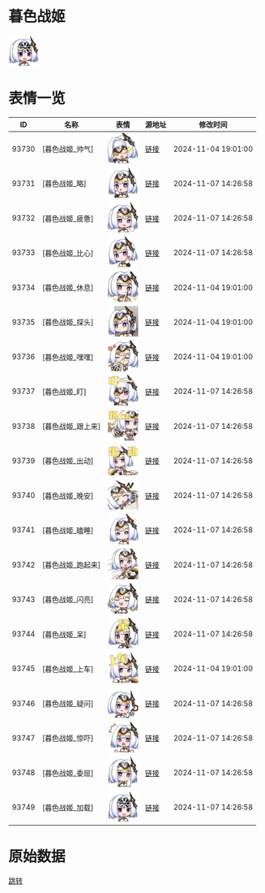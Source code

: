 # 暮色战姬

<img src="./cover.png" height="60" alt="cover" />

# 表情一览

|ID|名称|表情|源地址|修改时间|
|----|----|----|----|----|
|93730|[暮色战姬_帅气]|<img src="./pic/093730_%5B暮色战姬_帅气%5D.png" height="60" alt="帅气"/>|[链接](https://i0.hdslb.com/bfs/emote/47c0c9c0af362a2f10e77b375345629a8d34e646.png)|2024-11-04 19:01:00|
|93731|[暮色战姬_略]|<img src="./pic/093731_%5B暮色战姬_略%5D.png" height="60" alt="略"/>|[链接](https://i0.hdslb.com/bfs/emote/afe66abd824566d42f30df10960c4f8d99a273e7.png)|2024-11-07 14:26:58|
|93732|[暮色战姬_疲惫]|<img src="./pic/093732_%5B暮色战姬_疲惫%5D.png" height="60" alt="疲惫"/>|[链接](https://i0.hdslb.com/bfs/emote/f345d41102153bb6ca24e05dc03357f00e3d1604.png)|2024-11-07 14:26:58|
|93733|[暮色战姬_比心]|<img src="./pic/093733_%5B暮色战姬_比心%5D.png" height="60" alt="比心"/>|[链接](https://i0.hdslb.com/bfs/emote/32010487106cb3febb9ba284f1d88cc58939c302.png)|2024-11-07 14:26:58|
|93734|[暮色战姬_休息]|<img src="./pic/093734_%5B暮色战姬_休息%5D.png" height="60" alt="休息"/>|[链接](https://i0.hdslb.com/bfs/emote/d5190f19a8a9b690760be95de979c5e2eea8402c.png)|2024-11-04 19:01:00|
|93735|[暮色战姬_探头]|<img src="./pic/093735_%5B暮色战姬_探头%5D.png" height="60" alt="探头"/>|[链接](https://i0.hdslb.com/bfs/emote/fe73eacbd9c6654345829c8af774c9747504bde6.png)|2024-11-04 19:01:00|
|93736|[暮色战姬_嘿嘿]|<img src="./pic/093736_%5B暮色战姬_嘿嘿%5D.png" height="60" alt="嘿嘿"/>|[链接](https://i0.hdslb.com/bfs/emote/73d5372426f8aa1a3ae0640206e74fd0510beec4.png)|2024-11-04 19:01:00|
|93737|[暮色战姬_盯]|<img src="./pic/093737_%5B暮色战姬_盯%5D.png" height="60" alt="盯"/>|[链接](https://i0.hdslb.com/bfs/emote/e92a16e209c95684ec2360f16e1f7ad31fce357f.png)|2024-11-07 14:26:58|
|93738|[暮色战姬_跟上来]|<img src="./pic/093738_%5B暮色战姬_跟上来%5D.png" height="60" alt="跟上来"/>|[链接](https://i0.hdslb.com/bfs/emote/b89da36e6b7fe98144256640bfd91f068ea236e9.png)|2024-11-07 14:26:58|
|93739|[暮色战姬_出动]|<img src="./pic/093739_%5B暮色战姬_出动%5D.png" height="60" alt="出动"/>|[链接](https://i0.hdslb.com/bfs/emote/b11d9616ba9062812499142c820080d0d657a220.png)|2024-11-07 14:26:58|
|93740|[暮色战姬_晚安]|<img src="./pic/093740_%5B暮色战姬_晚安%5D.png" height="60" alt="晚安"/>|[链接](https://i0.hdslb.com/bfs/emote/88c8bb3ff0fe65c51c94bab237c955e55bfa2b0b.png)|2024-11-07 14:26:58|
|93741|[暮色战姬_瞌睡]|<img src="./pic/093741_%5B暮色战姬_瞌睡%5D.png" height="60" alt="瞌睡"/>|[链接](https://i0.hdslb.com/bfs/emote/26d6720014bfca9ef48dbb822076c2c322f599ba.png)|2024-11-07 14:26:58|
|93742|[暮色战姬_跑起来]|<img src="./pic/093742_%5B暮色战姬_跑起来%5D.png" height="60" alt="跑起来"/>|[链接](https://i0.hdslb.com/bfs/emote/69c8cc890f445f8d11ef39ace782358b1eaedb73.png)|2024-11-07 14:26:58|
|93743|[暮色战姬_闪亮]|<img src="./pic/093743_%5B暮色战姬_闪亮%5D.png" height="60" alt="闪亮"/>|[链接](https://i0.hdslb.com/bfs/emote/4fdaf2024e5f065d701776a1db3179a503b7e18c.png)|2024-11-07 14:26:58|
|93744|[暮色战姬_呆]|<img src="./pic/093744_%5B暮色战姬_呆%5D.png" height="60" alt="呆"/>|[链接](https://i0.hdslb.com/bfs/emote/516f23087b5e48a8193fc6cc9591c4328298a899.png)|2024-11-07 14:26:58|
|93745|[暮色战姬_上车]|<img src="./pic/093745_%5B暮色战姬_上车%5D.png" height="60" alt="上车"/>|[链接](https://i0.hdslb.com/bfs/emote/c9b7f56201b24ff661a9a42ce0d5986f9ce62aa6.png)|2024-11-04 19:01:00|
|93746|[暮色战姬_疑问]|<img src="./pic/093746_%5B暮色战姬_疑问%5D.png" height="60" alt="疑问"/>|[链接](https://i0.hdslb.com/bfs/emote/a4e93fd10cfe12e286d3862aff9f2e03c9399628.png)|2024-11-07 14:26:58|
|93747|[暮色战姬_惊吓]|<img src="./pic/093747_%5B暮色战姬_惊吓%5D.png" height="60" alt="惊吓"/>|[链接](https://i0.hdslb.com/bfs/emote/44eb59e6d31f1bd90d3a03d5ccf24b8b9218eb41.png)|2024-11-07 14:26:58|
|93748|[暮色战姬_委屈]|<img src="./pic/093748_%5B暮色战姬_委屈%5D.png" height="60" alt="委屈"/>|[链接](https://i0.hdslb.com/bfs/emote/fc4a5b84392c8068a614d5b5a32321a592d41da3.png)|2024-11-07 14:26:58|
|93749|[暮色战姬_加载]|<img src="./pic/093749_%5B暮色战姬_加载%5D.png" height="60" alt="加载"/>|[链接](https://i0.hdslb.com/bfs/emote/c27d1a2e461b0797a2efa70e3e54321798c47bbc.png)|2024-11-07 14:26:58|

# 原始数据

[跳转](./raw.json)

